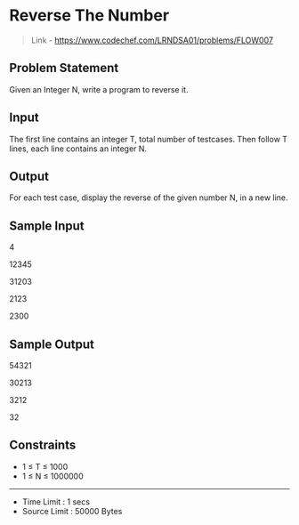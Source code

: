 # Reverse The Number
> Link - https://www.codechef.com/LRNDSA01/problems/FLOW007


## Problem Statement
Given an Integer N, write a program to reverse it.

## Input
The first line contains an integer T, total number of testcases. Then follow T lines, each line contains an integer N.

## Output
For each test case, display the reverse of the given number N, in a new line.

## Sample Input
4

12345

31203

2123

2300

## Sample Output

54321

30213

3212

32

## Constraints

* 1 ≤ T ≤ 1000
* 1 ≤ N ≤ 1000000


---

* Time Limit : 1 secs
* Source Limit : 50000 Bytes
